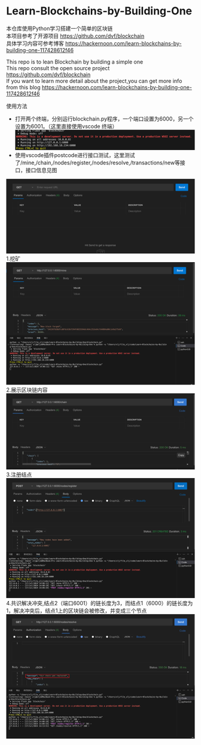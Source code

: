 # Learn-Blockchains-by-Building-One
本仓库使用Python学习搭建一个简单的区块链  
本项目参考了开源项目 https://github.com/dvf/blockchain  
具体学习内容可参考博客 https://hackernoon.com/learn-blockchains-by-building-one-117428612f46

This repo is to lean Blockchain by building a simple one  
This repo consult the open source project https://github.com/dvf/blockchain  
If you want to learn more detail about the project,you can get more info from this blog https://hackernoon.com/learn-blockchains-by-building-one-117428612f46  

使用方法
* 打开两个终端，分别运行blockchain.py程序，一个端口设置为6000，另一个设置为6001。（这里直接使用vscode 终端）
    <img src='/img/start-service.png'>
* 使用vscode插件postcode进行接口测试，这里测试了/mine,/chain,/nodes/register,/nodes/resolve,/transactions/new等接口，接口信息见图
<img src='/img/postcode.png'>
1.挖矿
<img src='/img/mine.png'>
2.展示区块链内容
<img src='/img/chain.png'>
3.注册结点
<img src='/img/nodeRegister.png'>
4.共识解决冲突,结点2（端口6001）的链长度为3，而结点1（6000）的链长度为1，解决冲突后，结点1上的区块链会被修改，并变成三个节点
<img src='/img/resolve.png'>